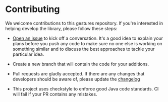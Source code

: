 # Contributing

We welcome contributions to this gestures repository. If you're interested in helping develop the library, please follow these steps:

- [Open an issue](https://github.com/track-asia/trackasia-gestures-android/issues/new) to kick off a conversation. It's a good idea to explain your plans before you push any code to make sure no one else is working on something similar and to discuss the best approaches to tackle your particular idea.

- Create a new branch that will contain the code for your additions.

- Pull requests are gladly accepted. If there are any changes that developers should be aware of, please update the [changelog](CHANGELOG.md)

- This project uses checkstyle to enforce good Java code standards. CI will fail if your PR contains any mistakes. 

